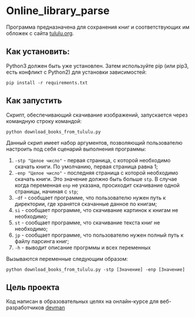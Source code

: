 # Online_library_parse

Программа предназначена для сохранения книг и соответствующих им обложек с сайта [tululu.org](https://tululu.org/). 

## Как установить:

 Python3 должен быть уже установлен. Затем используйте pip (или pip3, есть конфликт с Python2) для установки зависимостей:

```
pip install -r requirements.txt
```

## Как запустить

Скрипт, обеспечивающий скачивание изображений, запускается через командную строку командой:
```
python download_books_from_tululu.py
```

Данный скрип имеет набор аргументов, позволяющий пользователю настроить под себя сценарий выполнения программы:

1. `-stp "Целое число"` - первая страница, с которой необходимо скачать книги. По умолчанию, первая страница равна 1;
2. `-enp "Целое число"` - последняя страница с которой необходимо скачать книги. Это значение должно быть больше `stp`. В случае когда переменная `enp` не указана, просиходит скачивание одной страницы, начиная с `stp`;
3. `-df` - сообщает программе, что пользователю нужен путь к директории, где хранятся скачанные данное по книгам;
4. `si` - сообщает программе, что скачивание картинок к книгам не необходимо;
5. `st` - сообщает программе, что скачивание текста книг не необходимо;
6. `jp` - сообщает программе, что пользователю нужен полный путь к файлу парсинга книг;
7. `-h` - выводит описание прогрммы и всех переменных

Вызываются переменные следующим образом:

```
python download_books_from_tululu.py -stp [Значение] -enp [Значение]
```

## Цель проекта

Код написан в образовательных целях на онлайн-курсе для веб-разработчиков [devman](https://devman.org/)